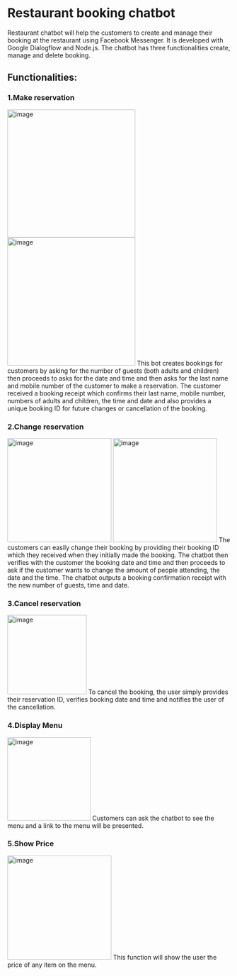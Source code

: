 # Restaurant booking chatbot
  Restaurant chatbot will help the customers to create and manage their booking at the restaurant using Facebook Messenger. It is developed with Google Dialogflow and Node.js. 
  The chatbot has three functionalities create, manage and delete booking.
## Functionalities:
### 1.Make reservation
<img width="289" alt="image" src="https://user-images.githubusercontent.com/20553722/215365433-fb8921c7-5b80-4909-8832-9981d450055c.png">
<img width="289" alt="image" src="https://user-images.githubusercontent.com/20553722/215365462-953fe5d8-a306-4ebb-8aed-a77638592e95.png">
  This bot creates bookings for customers by asking for the number of guests (both adults and children) then proceeds to asks for the date and time and then asks for the last name and mobile number of the customer to make a reservation. The customer received a booking receipt which confirms their last name, mobile number, numbers of adults and children, the time and date and also provides a unique booking ID for future changes or cancellation of the booking.

### 2.Change reservation
<img width="235" alt="image" src="https://user-images.githubusercontent.com/20553722/215365608-1b52fb42-a158-4919-8040-b690cdf73716.png">
<img width="235" alt="image" src="https://user-images.githubusercontent.com/20553722/215365626-85c8c8b8-0b49-432f-bce9-518c37cae255.png">
  The customers can easily change their booking by providing their booking ID which they received when they initially made the booking. The chatbot then verifies with the customer the booking date and time and then proceeds to ask if the customer wants to change the amount of people attending, the date and the time. The chatbot outputs a booking confirmation receipt with the new number of guests, time and date.
  
### 3.Cancel reservation
<img width="179" alt="image" src="https://user-images.githubusercontent.com/20553722/215365790-4e8b284b-6c45-4ea3-8ab4-695629dbf105.png">
  To cancel the booking, the user simply provides their reservation ID, verifies booking date and time and notifies the user of the cancellation.

### 4.Display Menu
<img width="188" alt="image" src="https://user-images.githubusercontent.com/20553722/215365839-17dcaacc-d8ea-4904-ba76-99062c4567c8.png">
  Customers can ask the chatbot to see the menu and a link to the menu will be presented.
  
### 5.Show Price
  <img width="235" alt="image" src="https://user-images.githubusercontent.com/20553722/215365928-d7fb5939-a323-4f29-81d7-dfefd1df8338.png">
  This function will show the user the price of any item on the menu.
